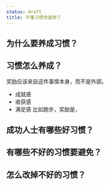 ```yaml
---
status: draft
title: 不懂习惯你就惨了
---
```

## 为什么要养成习惯？
## 习惯怎么养成？

奖励应该来自这件事情本身，而不是外部。
* 成就感
* 收获感
* 满足感
比如跑步，奖励是，
## 成功人士有哪些好习惯？
## 有哪些不好的习惯要避免？
## 怎么改掉不好的习惯？
